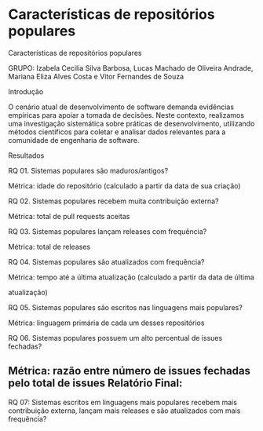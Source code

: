 # Características de repositórios populares

Características de repositórios populares

GRUPO: Izabela Cecilia Silva Barbosa, Lucas Machado de Oliveira Andrade, Mariana Eliza Alves Costa e Vitor Fernandes de Souza

Introdução

O cenário atual de desenvolvimento de software demanda evidências empíricas para apoiar a tomada de decisões. Neste contexto, realizamos uma investigação sistemática sobre práticas de desenvolvimento, utilizando métodos científicos para coletar e analisar dados relevantes para a comunidade de engenharia de software.

Resultados

RQ 01. Sistemas populares são maduros/antigos?

Métrica: idade do repositório (calculado a partir da data de sua criação)

RQ 02. Sistemas populares recebem muita contribuição externa?

Métrica: total de pull requests aceitas

RQ 03. Sistemas populares lançam releases com frequência?

Métrica: total de releases

RQ 04. Sistemas populares são atualizados com frequência?

Métrica: tempo até a última atualização (calculado a partir da data de última

atualização)

RQ 05. Sistemas populares são escritos nas linguagens mais populares?

Métrica: linguagem primária de cada um desses repositórios

RQ 06. Sistemas populares possuem um alto percentual de issues fechadas?

## Métrica: razão entre número de issues fechadas pelo total de issues Relatório Final:

RQ 07: Sistemas escritos em linguagens mais populares recebem mais contribuição externa, lançam mais releases e são atualizados com mais frequência?


